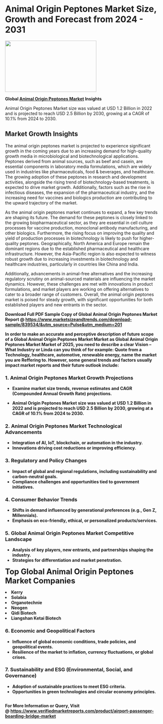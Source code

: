 <H1>Animal Origin Peptones Market Size, Growth and Forecast from 2024 - 2031</H1><img class="aligncenter size-medium wp-image-584254" src="https://thirdeyenews.in/wp-content/uploads/2024/09/Global-Market-Research-300x168.jpeg" alt="" width="300" height="168" /><p><strong>Global&nbsp;<a href="https://www.marketsizeandtrends.com/download-sample/839534/&amp;utm_source=Pulse&amp;utm_medium=201">Animal Origin Peptones Market</a> Insights</strong></p><p>Animal Origin Peptones Market size was valued at USD 1.2 Billion in 2022 and is projected to reach USD 2.5 Billion by 2030, growing at a CAGR of 10.1% from 2024 to 2030.</p><p><h2>Market Growth Insights</h2> <p>The animal origin peptones market is projected to experience significant growth in the coming years due to an increasing demand for high-quality growth media in microbiological and biotechnological applications. Peptones derived from animal sources, such as beef and casein, are essential components in laboratory media formulations, which are widely used in industries like pharmaceuticals, food & beverages, and healthcare. The growing adoption of these peptones in research and development activities, alongside the rising trend of biotechnology-based treatments, is expected to drive market growth. Additionally, factors such as the rise in infectious diseases, the expansion of the pharmaceutical industry, and the increasing need for vaccines and biologics production are contributing to the upward trajectory of the market.</p> <p><strong></strong></p> <p>As the animal origin peptones market continues to expand, a few key trends are shaping its future. The demand for these peptones is closely linked to the growing biopharmaceutical sector, as they are essential in cell culture processes for vaccine production, monoclonal antibody manufacturing, and other biologics. Furthermore, the rising focus on improving the quality and yield of production processes in biotechnology is likely to push for higher-quality peptones. Geographically, North America and Europe remain the dominant regions due to the established pharmaceutical and healthcare infrastructure. However, the Asia-Pacific region is also expected to witness robust growth due to increasing investments in biotechnology and healthcare industries, particularly in countries like China and India.</p> <p>Additionally, advancements in animal-free alternatives and the increasing regulatory scrutiny on animal-sourced materials are influencing the market dynamics. However, these challenges are met with innovations in product formulations, and market players are working on offering alternatives to cater to a broader range of customers. Overall, the animal origin peptones market is poised for steady growth, with significant opportunities for both established players and new entrants in the sector.</p> <p><strong></p><p><span class=""><strong>Download Full PDF Sample Copy of Global Animal Origin Peptones Market Report</strong> @ <a href="https://www.marketsizeandtrends.com/download-sample/839534/&amp;utm_source=Pulse&amp;utm_medium=201" target="_blank">https://www.marketsizeandtrends.com/download-sample/839534/&amp;utm_source=Pulse&amp;utm_medium=201</a></span></p><p>In order to make an accurate and perceptive description of future scope of a Global&nbsp;Animal Origin Peptones Market Market as Global&nbsp;Animal Origin Peptones Market Market of 2025, you need to describe a clear Vision &ndash; What Industry or Linda can you think of for example: Quote from a Technology, healthcare, automotive, renewable energy, name the market you are Reffering to. However, some general trends and factors usually impact market reports and their future outlook include:</p><h3>1.&nbsp;<strong>Animal Origin Peptones Market Growth Projections</strong></h3><ul><li>Examine market size trends, revenue estimates and CAGR (Compounded Annual Growth Rate) projections.</li><li><p>Animal Origin Peptones Market size was valued at USD 1.2 Billion in 2022 and is projected to reach USD 2.5 Billion by 2030, growing at a CAGR of 10.1% from 2024 to 2030.</p></li></ul><h3>2.&nbsp;<strong>Animal Origin Peptones Market Technological Advancements</strong></h3><ul><li>Integration of AI, IoT, blockchain, or automation in the industry.</li><li>Innovations driving cost reductions or improving efficiency.</li></ul><h3>3.&nbsp;<strong>Regulatory and Policy Changes</strong></h3><ul><li>Impact of global and regional regulations, including sustainability and carbon-neutral goals.</li><li>Compliance challenges and opportunities tied to government initiatives.</li></ul><h3>4.&nbsp;<strong>Consumer Behavior Trends</strong></h3><ul><li>Shifts in demand influenced by generational preferences (e.g., Gen Z, Millennials).</li><li>Emphasis on eco-friendly, ethical, or personalized products/services.</li></ul><h3>5.&nbsp;<strong>Global Animal Origin Peptones Market Competitive Landscape</strong></h3><ul><li>Analysis of key players, new entrants, and partnerships shaping the industry.</li><li>Strategies for differentiation and market penetration.</li></ul><p data-pm-slice="1 1 []"><span style="color: inherit; font-family: inherit; font-size: 25px;">Top Global Animal Origin Peptones Market Companies</span></p><div class="" data-test-id=""><p><li>Kerry</li><li> Solabia</li><li> Organotechnie</li><li> Neogen</li><li> Qidi Biotech</li><li> Liangshan Ketai Biotech</li></p></div><h3>6.&nbsp;<strong>Economic and Geopolitical Factors</strong></h3><ul><li>Influence of global economic conditions, trade policies, and geopolitical events.</li><li>Resilience of the market to inflation, currency fluctuations, or global crises.</li></ul><h3>7.&nbsp;<strong>Sustainability and ESG (Environmental, Social, and Governance)</strong></h3><ul><li>Adoption of sustainable practices to meet ESG criteria.</li><li>Opportunities in green technologies and circular economy principles.</li></ul><h2><strong style="font-size: 14px;">For More Information or Query, Visit @&nbsp;</strong><a style="background-color: #ffffff; font-size: 14px;" href="https://www.marketsizeandtrends.com/report/animal-origin-peptones-market/" target="_blank">https://www.verifiedmarketreports.com/product/airport-passenger-boarding-bridge-market</a></h2>
